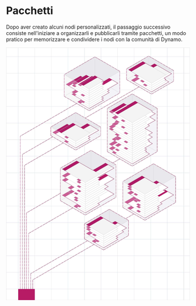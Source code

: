# Pacchetti

Dopo aver creato alcuni nodi personalizzati, il passaggio successivo consiste nell'iniziare a organizzarli e pubblicarli tramite pacchetti, un modo pratico per memorizzare e condividere i nodi con la comunità di Dynamo.

![IMAGE](<../images/6-2/packages cover.jpg>)
